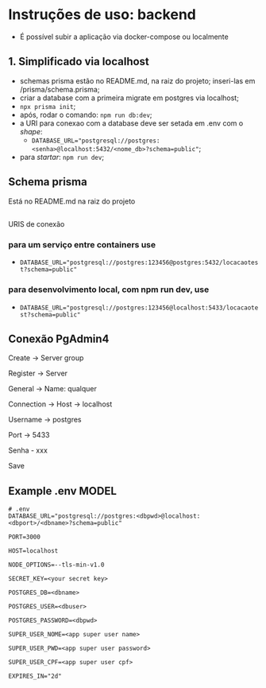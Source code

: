 # Instruções de uso: backend

- É possível subir a aplicação via docker-compose ou localmente

## 1. Simplificado via localhost

- schemas prisma estão no README.md, na raiz do projeto; inseri-las em /prisma/schema.prisma;
- criar a database com a primeira migrate em postgres via localhost;
- `npx prisma init`;
- após, rodar o comando: `npm run db:dev`;
- a URI para conexao com a database deve ser setada em .env com o *shape*:
  - `DATABASE_URL="postgresql://postgres:<senha>@localhost:5432/<nome_db>?schema=public"`;
- para *startar*: `npm run dev`;

## Schema prisma

Está no README.md na raiz do projeto

##

URIS de conexão

### para um serviço entre containers use

- `DATABASE_URL="postgresql://postgres:123456@postgres:5432/locacaotest?schema=public"`

### para desenvolvimento local, com npm run dev, use

- `DATABASE_URL="postgresql://postgres:123456@localhost:5433/locacaotest?schema=public"`

## Conexão PgAdmin4

Create -> Server group

Register -> Server

General -> Name: qualquer

Connection -> Host -> localhost

Username -> postgres

Port -> 5433

Senha - xxx

Save

## Example .env MODEL

``` plaintext
# .env
DATABASE_URL="postgresql://postgres:<dbpwd>@localhost:<dbport>/<dbname>?schema=public"

PORT=3000

HOST=localhost

NODE_OPTIONS=--tls-min-v1.0

SECRET_KEY=<your secret key>

POSTGRES_DB=<dbname>

POSTGRES_USER=<dbuser>

POSTGRES_PASSWORD=<dbpwd>

SUPER_USER_NOME=<app super user name>

SUPER_USER_PWD=<app super user password>

SUPER_USER_CPF=<app super user cpf>

EXPIRES_IN="2d"

```
